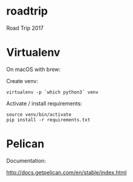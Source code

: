 # roadtrip
Road Trip 2017

# Virtualenv

On macOS with brew:

Create venv:

```
virtualenv -p `which python3` venv
```

Activate / install requirements:

```
source venv/bin/activate
pip install -r requirements.txt
```

# Pelican

Documentation:

http://docs.getpelican.com/en/stable/index.html

